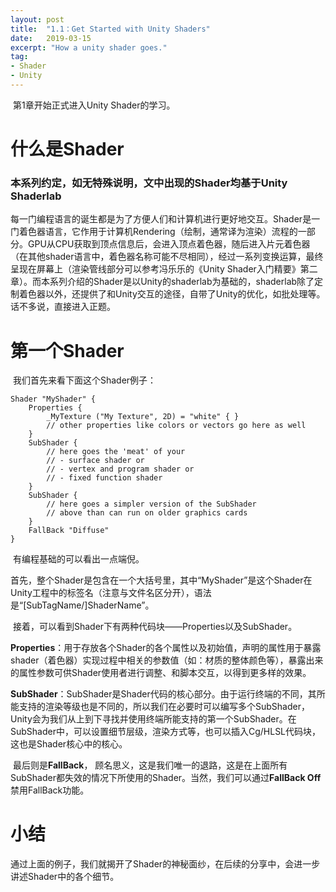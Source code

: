 ```yaml
---
layout: post
title:  "1.1：Get Started with Unity Shaders"
date:   2019-03-15
excerpt: "How a unity shader goes."
tag:
- Shader
- Unity
---
```


​	第1章开始正式进入Unity Shader的学习。

# 什么是Shader

### 本系列约定，如无特殊说明，文中出现的Shader均基于Unity Shaderlab

​	每一门编程语言的诞生都是为了方便人们和计算机进行更好地交互。Shader是一门着色器语言，它作用于计算机Rendering（绘制，通常译为渲染）流程的一部分。GPU从CPU获取到顶点信息后，会进入顶点着色器，随后进入片元着色器（在其他shader语言中，着色器名称可能不尽相同），经过一系列变换运算，最终呈现在屏幕上（渲染管线部分可以参考冯乐乐的《Unity Shader入门精要》第二章）。而本系列介绍的Shader是以Unity的shaderlab为基础的，shaderlab除了定制着色器以外，还提供了和Unity交互的途径，自带了Unity的优化，如批处理等。话不多说，直接进入正题。

# 第一个Shader

​	我们首先来看下面这个Shader例子：

```
Shader "MyShader" {
    Properties {
        _MyTexture ("My Texture", 2D) = "white" { }
        // other properties like colors or vectors go here as well
    }
    SubShader {
        // here goes the 'meat' of your
        // - surface shader or
        // - vertex and program shader or
        // - fixed function shader
    }
    SubShader {
        // here goes a simpler version of the SubShader
        // above than can run on older graphics cards
    }
    FallBack "Diffuse"
}
```

​	有编程基础的可以看出一点端倪。

​	首先，整个Shader是包含在一个大括号里，其中“MyShader”是这个Shader在Unity工程中的标签名（注意与文件名区分开），语法是“[SubTagName/]ShaderName”。

​	接着，可以看到Shader下有两种代码块——Properties以及SubShader。

​	**Properties**：用于存放各个Shader的各个属性以及初始值，声明的属性用于暴露shader（着色器）实现过程中相关的参数值（如：材质的整体颜色等），暴露出来的属性参数可供Shader使用者进行调整、和脚本交互，以得到更多样的效果。

​	**SubShader**：SubShader是Shader代码的核心部分。由于运行终端的不同，其所能支持的渲染等级也是不同的，所以我们在必要时可以编写多个SubShader，Unity会为我们从上到下寻找并使用终端所能支持的第一个SubShader。在SubShader中，可以设置细节层级，渲染方式等，也可以插入Cg/HLSL代码块，这也是Shader核心中的核心。

​	最后则是**FallBack**， 顾名思义，这是我们唯一的退路，这是在上面所有SubShader都失效的情况下所使用的Shader。当然，我们可以通过**FallBack Off**禁用FallBack功能。

# 小结

​	通过上面的例子，我们就揭开了Shader的神秘面纱，在后续的分享中，会进一步讲述Shader中的各个细节。